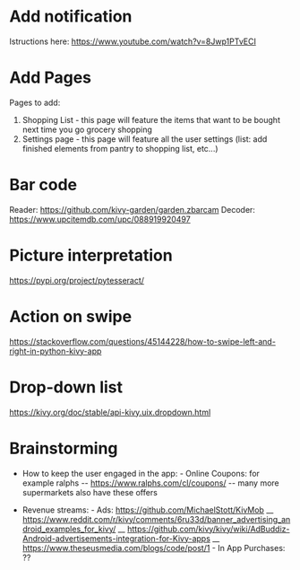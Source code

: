 # Add notification
Istructions here:
https://www.youtube.com/watch?v=8Jwp1PTvECI

# Add Pages
Pages to add:
1. Shopping List - this page will feature the items that want to be bought next time you go grocery shopping
2. Settings page - this page will feature all the user settings (list: add finished elements from pantry to shopping list, etc...)

# Bar code
Reader: https://github.com/kivy-garden/garden.zbarcam
Decoder: https://www.upcitemdb.com/upc/088919920497

# Picture interpretation
https://pypi.org/project/pytesseract/

# Action on swipe
https://stackoverflow.com/questions/45144228/how-to-swipe-left-and-right-in-python-kivy-app

# Drop-down list
https://kivy.org/doc/stable/api-kivy.uix.dropdown.html


# Brainstorming
- How to keep the user engaged in the app:
            - Online Coupons: for example ralphs -- https://www.ralphs.com/cl/coupons/ -- many more supermarkets also have these offers
            
- Revenue streams:
            - Ads: https://github.com/MichaelStott/KivMob   __ https://www.reddit.com/r/kivy/comments/6ru33d/banner_advertising_android_examples_for_kivy/ __ https://github.com/kivy/kivy/wiki/AdBuddiz-Android-advertisements-integration-for-Kivy-apps  __ https://www.theseusmedia.com/blogs/code/post/1
            - In App Purchases: ??
            
